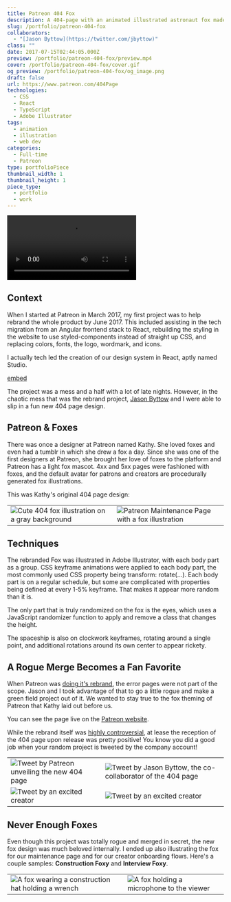 ```yaml
---
title: Patreon 404 Fox
description: A 404-page with an animated illustrated astronaut fox made for Patreon's rebrand in 2017.
slug: /portfolio/patreon-404-fox
collaborators:
  - "[Jason Byttow](https://twitter.com/jbyttow)"
class: ""
date: 2017-07-15T02:44:05.000Z
preview: /portfolio/patreon-404-fox/preview.mp4
cover: /portfolio/patreon-404-fox/cover.gif
og_preview: /portfolio/patreon-404-fox/og_image.png
draft: false
url: https://www.patreon.com/404Page
technologies:
  - CSS
  - React
  - TypeScript
  - Adobe Illustrator
tags:
  - animation
  - illustration
  - web dev
categories:
  - Full-time
  - Patreon
type: portfolioPiece
thumbnail_width: 1
thumbnail_height: 1
piece_type:
  - portfolio
  - work
---
```


![Video of the fox on the Patreon website](/optimized/portfolio/patreon-404-fox/video.mp4)

## Context
When I started at Patreon in March 2017, my first project was to help rebrand the whole product by June 2017. This included assisting in the tech migration from an Angular frontend stack to React, rebuilding the styling in the website to use styled-components instead of straight up CSS, and replacing colors, fonts, the logo, wordmark, and icons.

I actually tech led the creation of our design system in React, aptly named Studio.

[embed](https://studio.patreon.com/)

The project was a mess and a half with a lot of late nights. However, in the chaotic mess that was the rebrand project, [Jason Byttow](https://www.linkedin.com/in/jason-byttow-84a3974/) and I were able to slip in a fun new 404 page design.

## Patreon & Foxes
There was once a designer at Patreon named Kathy. She loved foxes and even had a tumblr in which she drew a fox a day. Since she was one of the first designers at Patreon, she brought her love of foxes to the platform and Patreon has a light fox mascot. 4xx and 5xx pages were fashioned with foxes, and the default avatar for patrons and creators are procedurally generated fox illustrations.

This was Kathy's original 404 page design:

| | |
| -- | -- |
| ![Cute 404 fox illustration on a gray background](/portfolio/patreon-404-fox/original_404.jpeg) | ![Patreon Maintenance Page with a fox illustration](/portfolio/patreon-404-fox/patreon_maintenance.jpg) |


## Techniques
The rebranded Fox was illustrated in Adobe Illustrator, with each body part as a group. CSS keyframe animations were applied to each body part, the most commonly used CSS property being transform: rotate(...). Each body part is on a regular schedule, but some are complicated with properties being defined at every 1-5% keyframe. That makes it appear more random than it is.

The only part that is truly randomized on the fox is the eyes, which uses a JavaScript randomizer function to apply and remove a class that changes the height.

The spaceship is also on clockwork keyframes, rotating around a single point, and additional rotations around its own center to appear rickety.

## A Rogue Merge Becomes a Fan Favorite
When Patreon was [doing it's rebrand](https://www.behance.net/gallery/53952451/Rebrand-with-Patreon?locale=en_US), the error pages were not part of the scope. Jason and I took advantage of that to go a little rogue and make a green field project out of it. We wanted to stay true to the fox theming of Patreon that Kathy laid out before us.

You can see the page live on the [Patreon website](https://www.patreon.com/404Page).

While the rebrand itself was [highly controversial](https://medium.com/@cooperthinks/why-the-new-patreon-brand-sucks-ee513b09dfcb), at lease the reception of the 404 page upon release was pretty positive! You know you did a good job when your random project is tweeted by the company account!


| | |
| -- | -- |
| ![Tweet by Patreon unveiling the new 404 page](/portfolio/patreon-404-fox/tweet_patreon.png) | ![Tweet by Jason Byttow, the co-collaborator of the 404 page](/portfolio/patreon-404-fox/tweet_jason.png) |
| ![Tweet by an excited creator](/portfolio/patreon-404-fox/tweet_mac.png) | ![Tweet by an excited creator](/portfolio/patreon-404-fox/tweet_kevin.png) |


## Never Enough Foxes

Even though this project was totally rogue and merged in secret, the new fox design was much beloved internally. I ended up also illustrating the fox for our maintenance page and for our creator onboarding flows. Here's a couple samples: **Construction Foxy** and **Interview Foxy**.

| | |
| -- | -- |
| ![A fox wearing a construction hat holding a wrench](/portfolio/patreon-404-fox/construction_fox.png) | ![A fox holding a microphone to the viewer](/portfolio/patreon-404-fox/interview_fox.jpeg) |
